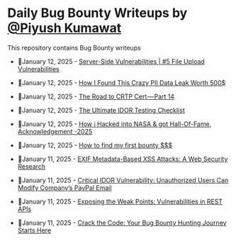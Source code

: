 # Daily Bug Bounty Writeups by [@Piyush Kumawat](https://twitter.com/piyush_supiy) 
This repository contains Bug Bounty writeups

<!-- BLOG-POST-LIST:START -->
 - 💯January 12, 2025 - [Server-Side Vulnerabilities | #5 File Upload Vulnerabilities](https://medium.com/@agapehearts/server-side-vulnerabilities-5-file-upload-vulnerabilities-7f5f68688cc7?source=rss------bug_bounty-5) 

 - 💯January 12, 2025 - [How I Found This Crazy PII Data Leak Worth 500$](https://medium.com/@sc128496/how-i-found-this-crazy-pii-data-leak-worth-500-e39d6dd19133?source=rss------bug_bounty-5) 

 - 💯January 12, 2025 - [The Road to CRTP Cert — Part 14](https://medium.com/@dineshkumaar478/the-road-to-crtp-cert-part-14-b7f9cb8bd87f?source=rss------bug_bounty-5) 

 - 💯January 12, 2025 - [The Ultimate IDOR Testing Checklist](https://medium.com/@muhammetalgan3547/the-ultimate-idor-testing-checklist-ba4a7c094def?source=rss------bug_bounty-5) 

 - 💯January 12, 2025 - [How i Hacked into NASA &amp; got Hall-Of-Fame, Acknowledgement -2025](https://medium.com/@securityinsights/how-i-hacked-into-nasa-got-hall-of-fame-acknowledgement-2025-d22815f09e29?source=rss------bug_bounty-5) 

 - 💯January 12, 2025 - [How to find my first bounty $$$](https://systemweakness.com/how-to-find-my-first-bounty-68ba0022dcf0?source=rss------bug_bounty-5) 

 - 💯January 11, 2025 - [EXIF Metadata-Based XSS Attacks: A Web Security Research](https://medium.com/@enesonder001/exif-metadata-based-xss-attacks-a-web-security-research-e88c7ea7b69b?source=rss------bug_bounty-5) 

 - 💯January 11, 2025 - [Critical IDOR Vulnerability: Unauthorized Users Can Modify Company’s PayPal Email](https://medium.com/@mahdisalhi0500/critical-idor-vulnerability-unauthorized-users-can-modify-companys-paypal-email-92bf24ae19df?source=rss------bug_bounty-5) 

 - 💯January 11, 2025 - [Exposing the Weak Points: Vulnerabilities in REST APIs](https://bitpanic.medium.com/exposing-the-weak-points-vulnerabilities-in-rest-apis-8e4acb4861b0?source=rss------bug_bounty-5) 

 - 💯January 11, 2025 - [Crack the Code: Your Bug Bounty Hunting Journey Starts Here](https://it4chis3c.medium.com/crack-the-code-your-bug-bounty-hunting-journey-starts-here-e61701f8cb36?source=rss------bug_bounty-5) 
<!-- BLOG-POST-LIST:END -->
